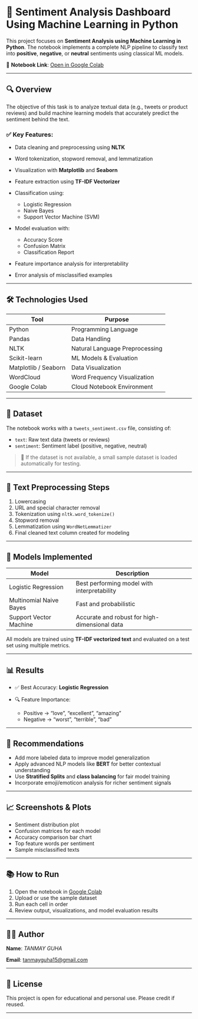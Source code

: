 # 💬 Sentiment Analysis Dashboard Using Machine Learning in Python

This project focuses on **Sentiment Analysis using Machine Learning in Python**. The notebook implements a complete NLP pipeline to classify text into **positive**, **negative**, or **neutral** sentiments using classical ML models.

📍 **Notebook Link**: [Open in Google Colab](https://colab.research.google.com/drive/1H1Ie4nqeTlU009TI6FVJtGemT61XtFhz)

---

## 🔍 Overview

The objective of this task is to analyze textual data (e.g., tweets or product reviews) and build machine learning models that accurately predict the sentiment behind the text.

### ✅ Key Features:

* Data cleaning and preprocessing using **NLTK**
* Word tokenization, stopword removal, and lemmatization
* Visualization with **Matplotlib** and **Seaborn**
* Feature extraction using **TF-IDF Vectorizer**
* Classification using:

  * Logistic Regression
  * Naive Bayes
  * Support Vector Machine (SVM)
* Model evaluation with:

  * Accuracy Score
  * Confusion Matrix
  * Classification Report
* Feature importance analysis for interpretability
* Error analysis of misclassified examples

---

## 🛠️ Technologies Used

| Tool                 | Purpose                        |
| -------------------- | ------------------------------ |
| Python               | Programming Language           |
| Pandas               | Data Handling                  |
| NLTK                 | Natural Language Preprocessing |
| Scikit-learn         | ML Models & Evaluation         |
| Matplotlib / Seaborn | Data Visualization             |
| WordCloud            | Word Frequency Visualization   |
| Google Colab         | Cloud Notebook Environment     |

---

## 📂 Dataset

The notebook works with a `tweets_sentiment.csv` file, consisting of:

* `text`: Raw text data (tweets or reviews)
* `sentiment`: Sentiment label (positive, negative, neutral)

> 🔁 If the dataset is not available, a small sample dataset is loaded automatically for testing.

---

## 🧹 Text Preprocessing Steps

1. Lowercasing
2. URL and special character removal
3. Tokenization using `nltk.word_tokenize()`
4. Stopword removal
5. Lemmatization using `WordNetLemmatizer`
6. Final cleaned text column created for modeling

---

## 🧠 Models Implemented

| Model                   | Description                                   |
| ----------------------- | --------------------------------------------- |
| Logistic Regression     | Best performing model with interpretability   |
| Multinomial Naive Bayes | Fast and probabilistic                        |
| Support Vector Machine  | Accurate and robust for high-dimensional data |

All models are trained using **TF-IDF vectorized text** and evaluated on a test set using multiple metrics.

---

## 📊 Results

* ✅ Best Accuracy: **Logistic Regression**
* 🔍 Feature Importance:

  * Positive → “love”, “excellent”, “amazing”
  * Negative → “worst”, “terrible”, “bad”

---

## 📌 Recommendations

* Add more labeled data to improve model generalization
* Apply advanced NLP models like **BERT** for better contextual understanding
* Use **Stratified Splits** and **class balancing** for fair model training
* Incorporate emoji/emoticon analysis for richer sentiment signals

---

## 📈 Screenshots & Plots

* Sentiment distribution plot
* Confusion matrices for each model
* Accuracy comparison bar chart
* Top feature words per sentiment
* Sample misclassified texts

---

## 📚 How to Run

1. Open the notebook in [Google Colab](https://colab.research.google.com/drive/1H1Ie4nqeTlU009TI6FVJtGemT61XtFhz)
2. Upload or use the sample dataset
3. Run each cell in order
4. Review output, visualizations, and model evaluation results

---

## 🙋‍♂️ Author

**Name**: *TANMAY GUHA*

**Email**: tanmayguha15@gmail.com

---

## 📌 License

This project is open for educational and personal use. Please credit if reused.

---

